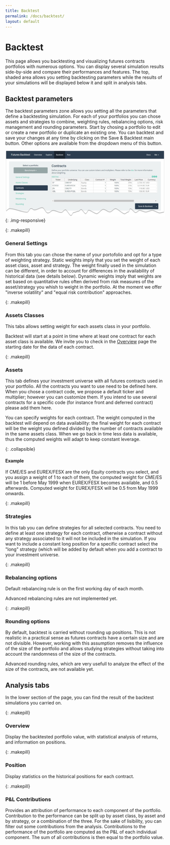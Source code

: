 ```yaml
---
title: Backtest
permalink: /docs/backtest/
layout: default
---
```


# Backtest

This page allows you backtesting and visualizing futures contracts portfolios with numerous options. You can display several simulation results side-by-side and compare their performances and features. The top, shaded area allows you setting backtesting parameters while the results of your simulations will be displayed below it and split in analysis tabs.

## Backtest parameters

The backtest parameters zone allows you setting all the parameters that define a backtesting simulation. For each of your portfolios you can chose assets and strategies to combine, weighting rules, rebalancing options, risk management and rounding parameters.
Start by chosing a portfolio to edit or create a new portfolio or duplicate an existing one. You can backtest and save your changes at any time by clicking on the Save & Backtest main button. Other options are available from the dropdown menu of this button.

![Backtest parameters](/assets/capture1.jpg){: .img-responsive}

{: .makepill}
### General Settings

From this tab you can chose the name of your portofolio and opt for a type of weighting strategy.
Static weights imply that you set the weight of each asset class, asset and strategy. The weight finally used in the simulation can be different, in order to account for differences in the availability of historical data (see details below).
Dynamic weights imply that weights are set based on quantitative rules often derived from risk measures of the asset/strategy you whish to weight in the portfolio. At the moment we offer "inverse volatility" and "equal risk contribution" approaches.

{: .makepill}
### Assets Classes

This tabs allows setting weight for each assets class in your portfolio.

Backtest will start at a point in time where at least one contract for each asset class is available. We invite you to check in the [Overview](/overview/) page the starting date for the data of each contract.

{: .makepill}
### Assets

This tab defines your investment universe with all futures contracts used in your portfolio. All the contracts you want to use need to be defined here. When you chose a contract code, we propose a default ticker and multiplier; however you can customize them. If you intend to use several contracts for a specific code (for instance front and deferred contract) please add them here.

You can specify weights for each contract. The weight computed in the backtest will depend on data availability: the final weight for each contract will be the weight you defined divided by the number of contracts available in the same assets class. When we go back in time less data is available, thus the computed weights will adapt to keep constant leverage.

{: .collapsible}
#### Example

If CME/ES and EUREX/FESX are the only Equity contracts you select, and you assign a weight of 1 to each of them, the computed weight for CME/ES will be 1 before May 1999 when EUREX/FESX becomes available, and 0.5 afterwards. Computed weight for EUREX/FESX will be 0.5 from May 1999 onwards. 

{: .makepill}
### Strategies

In this tab you can define strategies for all selected contracts. You need to define at least one strategy for each contract, otherwise a contract without any strategy associated to it will not be included in the simulation. If you want to include a constant long position for a specific contract select the "long" strategy (which will be added by default when you add a contract to your investment universe.

{: .makepill}
### Rebalancing options

Default rebalancing rule is on the first working day of each month.

Advanced rebalancing rules are not implemented yet.

{: .makepill}
### Rounding options

By default, backtest is carried without rounding up positions. This is not realistic in a practical sense as futures contracts have a certain size and are not divisible. However, working with this assumption removes the influence of the size of the portfolio and allows studying strategies without taking into account the randomness of the size of the contracts.

Advanced rounding rules, which are very usefull to analyze the effect of the size of the contracts, are not available yet.

## Analysis tabs

In the lower section of the page, you can find the result of the backtest simulations you carried on.

{: .makepill}
### Overview

Display the backtested portfolio value, with statistical analysis of returns, and information on positions.

{: .makepill}
### Position

Display statistics on the historical positions for each contract.

{: .makepill}
### P&L Contributions

Provides an attribution of performance to each component of the portfolio. Contribution to the performance can be split up by asset class, by asset and by strategy, or a combination of the three. For the sake of lisibility, you can filter out some contributions from the analysis. Contributions to the performance of the portfolio are computed as the P&L of each individual component. The sum of all contributions is then equal to the portfolio value.  
